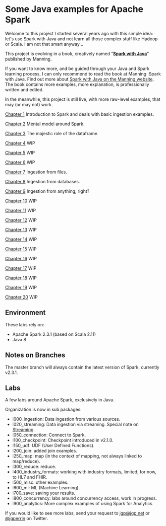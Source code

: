 # Some Java examples for Apache Spark

Welcome to this project I started several years ago with this simple idea: let's use Spark with Java and not learn all those complex stuff like Hadoop or Scala. I am not that smart anyway...

This project is evolving in a book, creatively named "**[Spark with Java](https://www.manning.com/books/spark-with-java)**" published by Manning.

If you want to know more, and be guided through your Java and Spark learning process, I can only recommend to read the book at Manning: Spark with Java. Find out more about [Spark with Java on the Manning website](https://www.manning.com/books/spark-with-java). The book contains more examples, more explanation, is professionally written and edited.

In the meanwhile, this project is still live, with more raw-level examples, that may (or may not) work.

[Chapter 1](https://github.com/jgperrin/net.jgp.books.sparkWithJava.ch01) Introduction to Spark and deals with basic ingestion examples.

[Chapter 2](https://github.com/jgperrin/net.jgp.books.sparkWithJava.ch02) Mental model around Spark.

[Chapter 3](https://github.com/jgperrin/net.jgp.books.sparkWithJava.ch03) The majestic role of the dataframe.

[Chapter 4](https://github.com/jgperrin/net.jgp.books.sparkWithJava.ch04) WIP

[Chapter 5](https://github.com/jgperrin/net.jgp.books.sparkWithJava.ch05) WIP

[Chapter 6](https://github.com/jgperrin/net.jgp.books.sparkWithJava.ch06) WIP

[Chapter 7](https://github.com/jgperrin/net.jgp.books.sparkWithJava.ch07) Ingestion from files.

[Chapter 8](https://github.com/jgperrin/net.jgp.books.sparkWithJava.ch08) Ingestion from databases.

[Chapter 9](https://github.com/jgperrin/net.jgp.books.sparkWithJava.ch09) Ingestion from anything, right?

[Chapter 10](https://github.com/jgperrin/net.jgp.books.sparkWithJava.ch10) WIP

[Chapter 11](https://github.com/jgperrin/net.jgp.books.sparkWithJava.ch11) WIP

[Chapter 12](https://github.com/jgperrin/net.jgp.books.sparkWithJava.ch12) WIP

[Chapter 13](https://github.com/jgperrin/net.jgp.books.sparkWithJava.ch13) WIP

[Chapter 14](https://github.com/jgperrin/net.jgp.books.sparkWithJava.ch14) WIP

[Chapter 15](https://github.com/jgperrin/net.jgp.books.sparkWithJava.ch15) WIP

[Chapter 16](https://github.com/jgperrin/net.jgp.books.sparkWithJava.ch16) WIP

[Chapter 17](https://github.com/jgperrin/net.jgp.books.sparkWithJava.ch17) WIP

[Chapter 18](https://github.com/jgperrin/net.jgp.books.sparkWithJava.ch18) WIP

[Chapter 19](https://github.com/jgperrin/net.jgp.books.sparkWithJava.ch19) WIP

[Chapter 20](https://github.com/jgperrin/net.jgp.books.sparkWithJava.ch20) WIP



## Environment
These labs rely on:
* Apache Spark 2.3.1 (based on Scala 2.11)
* Java 8

## Notes on Branches
The master branch will always contain the latest version of Spark, currently v2.3.1.

## Labs
A few labs around Apache Spark, exclusively in Java.

Organization is now in sub packages:

* l000_ingestion: Data ingestion from various sources.
* l020\_streaming: Data ingestion via streaming. Special note on [Streaming](src/main/java/net/jgp/labs/spark/l020_streaming/README.md).
* l050_connection: Connect to Spark.
* l100_checkpoint: Checkpoint introduced in v2.1.0.
* l150_udf: UDF (User Defined Functions).
* l200_join: added join examples.
* l250_map: map (in the context of mapping, not always linked to map/reduce).
* l300_reduce: reduce.
* l400\_industry\_formats: working with industry formats, limited, for now, to HL7 and FHIR.
* l500_misc: other examples.
* l600_ml: ML (Machine Learning).
* l700_save: saving your results.
* l800_concurrency: labs around concurrency access, work in progress.
* l900_analytics: More complex examples of using Spark for Analytics.


If you would like to see more labs, send your request to jgp@jgp.net or [@jgperrin](https://twitter.com/jgperrin) on Twitter.
